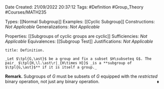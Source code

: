 <div class="topSpace"></div>

Date Created: 21/09/2022 20:37:12
Tags: #Definition #Group_Theory #Courses/MATH235

Types: [[Normal Subgroup]]
Examples: [[Cyclic Subgroup]]
Constructions: _Not Applicable_
Generalizations: _Not Applicable_

Properties: [[Subgroups of cyclic groups are cyclic]]
Sufficiencies: _Not Applicable_
Equivalences: [[Subgroup Test]]
Justifications: _Not Applicable_

``` ad-Definition
title: Definition.

_Let $\tpl{G,\ast}$ be a group and fix a subset $H\subseteq G$. The pair_ $\tpl{H,\l.\ast\r|_{H\times H}}$ _is a **subgroup of $\tpl{G,\ast}$** if it is itself a group._

```

**Remark.** Subgroups of $G$ must be subsets of $G$ equipped with the _restricted_ binary operation, not just any binary operation.<span style="float:right;">$\blacklozenge$</span>
